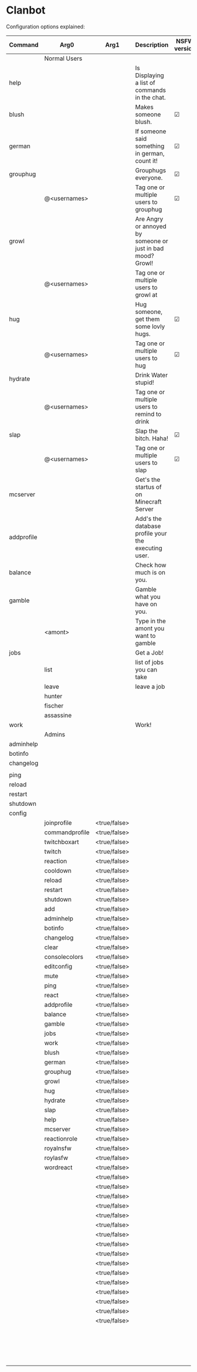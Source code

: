 # Clanbot

Configuration options explained:

|Command|Arg0|Arg1|Description|NSFW version|
|---|---|---|-------------|---|
| | Normal Users | | | |
|help| | |Is Displaying a list of commands in the chat.| |
|blush| | |Makes someone blush.|☑|
|german| | |If someone said something in german, count it!|☑|
|grouphug| | |Grouphugs everyone.|☑|
| |@\<usernames\>| |Tag one or multiple users to grouphug|☑|
|growl| | |Are Angry or annoyed by someone or just in bad mood? Growl!| |
| |@\<usernames\>| |Tag one or multiple users to growl at| |
|hug| | |Hug someone, get them some lovly hugs.|☑|
| |@\<usernames\>| |Tag one or multiple users to hug|☑|
|hydrate| | |Drink Water stupid!| |
| |@\<usernames\>| |Tag one or multiple users to remind to drink| |
|slap| | |Slap the bitch. Haha!|☑|
| |@\<usernames\>| |Tag one or multiple users to slap|☑|
|mcserver| | |Get's the startus of on Minecraft Server| |
|addprofile| | |Add's the database profile your the executing user.| |
|balance| | |Check how much is on you.| |
|gamble| | |Gamble what you have on you.| |
| |\<amont\>| |Type in the amont you want to gamble| |
|jobs| | |Get a Job!| |
| |list| |list of jobs you can take| |
| |leave| |leave a job| |
| |hunter| | | |
| |fischer| | | |
| |assassine| | | |
|work| | |Work!| |
| | Admins | | | |
|adminhelp| | | | |
|botinfo| | | | |
|changelog| | | | |
| | | | | |
|ping| | | | |
|reload| | | | |
|restart| | | | |
|shutdown| | | | |
|config| | | | |
| |joinprofile|\<true/false\>| | |
| |commandprofile|\<true/false\>| | |
| |twitchboxart|\<true/false\>| | |
| |twitch|\<true/false\>| | |
| |reaction|\<true/false\>| | |
| |cooldown|\<true/false\>| | |
| |reload|\<true/false\>| | |
| |restart|\<true/false\>| | |
| |shutdown|\<true/false\>| | |
| |add|\<true/false\>| | |
| |adminhelp|\<true/false\>| | |
| |botinfo|\<true/false\>| | |
| |changelog|\<true/false\>| | |
| |clear|\<true/false\>| | |
| |consolecolors|\<true/false\>| | |
| |editconfig|\<true/false\>| | |
| |mute|\<true/false\>| | |
| |ping|\<true/false\>| | |
| |react|\<true/false\>| | |
| |addprofile|\<true/false\>| | |
| |balance|\<true/false\>| | |
| |gamble|\<true/false\>| | |
| |jobs|\<true/false\>| | |
| |work|\<true/false\>| | |
| |blush|\<true/false\>| | |
| |german|\<true/false\>| | |
| |grouphug|\<true/false\>| | |
| |growl|\<true/false\>| | |
| |hug|\<true/false\>| | |
| |hydrate|\<true/false\>| | |
| |slap|\<true/false\>| | |
| |help|\<true/false\>| | |
| |mcserver|\<true/false\>| | |
| |reactionrole|\<true/false\>| | |
| |royalnsfw|\<true/false\>| | |
| |roylasfw|\<true/false\>| | |
| |wordreact|\<true/false\>| | |
| | |\<true/false\>| | |
| | |\<true/false\>| | |
| | |\<true/false\>| | |
| | |\<true/false\>| | |
| | |\<true/false\>| | |
| | |\<true/false\>| | |
| | |\<true/false\>| | |
| | |\<true/false\>| | |
| | |\<true/false\>| | |
| | |\<true/false\>| | |
| | |\<true/false\>| | |
| | |\<true/false\>| | |
| | |\<true/false\>| | |
| | |\<true/false\>| | |
| | |\<true/false\>| | |
| | |\<true/false\>| | |
| | | | | |
| | | | | |
| | | | | |
| | | | | |
| | | | | |
| | | | | |
| | | | | |
| | | | | |
| | | | | |
| | | | | |
| | | | | |
| | | | | |
| | | | | |
| | | | | |
| | | | | |
| | | | | |
| | | | | |
| | | | | |


